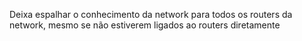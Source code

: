 Deixa espalhar o conhecimento da network para todos os routers da network,  mesmo se não estiverem ligados ao routers diretamente
